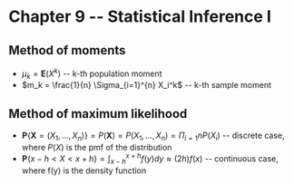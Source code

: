 # Chapter 9 -- Statistical Inference I

## Method of moments
* $\mu_k = \textbf{E}(X^k)$ -- k-th population moment
* $m_k = \frac{1}{n} \Sigma_{i=1}^{n} X_i^k$ -- k-th sample moment

## Method of maximum likelihood
* $\textbf{P}\{\textbf{X} = (X_1, \ldots, X_n)\} = P(\textbf{X}) = P(X_1, \ldots, X_n) = \Pi_{i = 1}{n} P(X_i)$ -- discrete case, where $P(X)$ is the pmf of the distribution
* $\textbf{P}\{x - h < X < x + h\} = \int_{x - h}^{x + h} f(y)dy \approx (2h)f(x)$ -- continuous case, where f(y) is the density function

